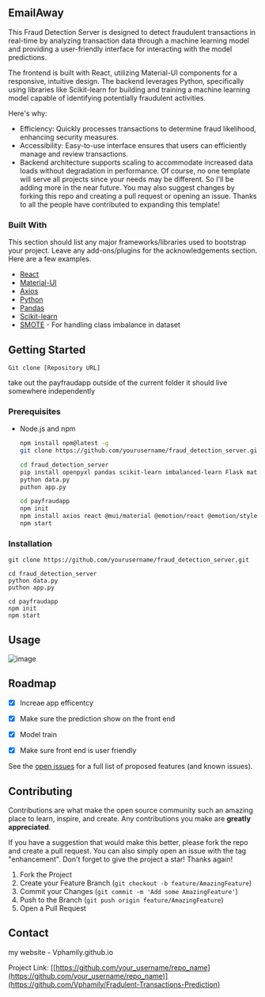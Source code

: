 <!-- ABOUT THE PROJECT -->
## EmailAway




This Fraud Detection Server is designed to detect fraudulent transactions in real-time by analyzing transaction data through a machine learning model and providing a user-friendly interface for interacting with the model predictions.

The frontend is built with React, utilizing Material-UI components for a responsive, intuitive design. The backend leverages Python, specifically using libraries like Scikit-learn for building and training a machine learning model capable of identifying potentially fraudulent activities.

Here's why:
* Efficiency: Quickly processes transactions to determine fraud likelihood, enhancing security measures.
* Accessibility: Easy-to-use interface ensures that users can efficiently manage and review transactions.
* Backend architecture supports scaling to accommodate increased data loads without degradation in performance.
Of course, no one template will serve all projects since your needs may be different. So I'll be adding more in the near future. You may also suggest changes by forking this repo and creating a pull request or opening an issue. Thanks to all the people have contributed to expanding this template!




### Built With

This section should list any major frameworks/libraries used to bootstrap your project. Leave any add-ons/plugins for the acknowledgements section. Here are a few examples.

- [React](https://reactjs.org/)
- [Material-UI](https://mui.com/)
- [Axios](https://axios-http.com/)
- [Python](https://www.python.org/)
- [Pandas](https://pandas.pydata.org/)
- [Scikit-learn](https://scikit-learn.org/)
- [SMOTE](https://imbalanced-learn.org/stable/references/generated/imblearn.over_sampling.SMOTE.html) - For handling class imbalance in dataset



<!-- GETTING STARTED -->
## Getting Started
```
Git clone [Repository URL]
```
take out the payfraudapp outside of the current folder it should live somewhere independently

### Prerequisites
- Node.js and npm
  ```sh
  npm install npm@latest -g
  git clone https://github.com/yourusername/fraud_detection_server.git
  
  cd fraud_detection_server
  pip install openpyxl pandas scikit-learn imbalanced-learn Flask matplotlib
  python data.py
  puthon app.py

  cd payfraudapp 
  npm init
  npm install axios react @mui/material @emotion/react @emotion/styled
  npm start

  ```

  

### Installation

  ```
  git clone https://github.com/yourusername/fraud_detection_server.git
  
  cd fraud_detection_server
  python data.py
  puthon app.py

  cd payfraudapp 
  npm init
  npm start

  ```


<!-- USAGE EXAMPLES -->
## Usage
![image](https://github.com/user-attachments/assets/efa2bdc9-5f5b-48c9-bf72-234fdd7124a6)




<!-- ROADMAP -->
## Roadmap

- [x] Increae app efficentcy
- [x] Make sure the prediction show on the front end
- [x] Model train
- [x] Make sure front end is user friendly


See the [open issues](https://github.com/othneildrew/Best-README-Template/issues) for a full list of proposed features (and known issues).



<!-- CONTRIBUTING -->
## Contributing

Contributions are what make the open source community such an amazing place to learn, inspire, and create. Any contributions you make are **greatly appreciated**.

If you have a suggestion that would make this better, please fork the repo and create a pull request. You can also simply open an issue with the tag "enhancement".
Don't forget to give the project a star! Thanks again!

1. Fork the Project
2. Create your Feature Branch (`git checkout -b feature/AmazingFeature`)
3. Commit your Changes (`git commit -m 'Add some AmazingFeature'`)
4. Push to the Branch (`git push origin feature/AmazingFeature`)
5. Open a Pull Request






<!-- CONTACT -->
## Contact

my website - Vphamily.github.io

Project Link: [[https://github.com/your_username/repo_name](https://github.com/your_username/repo_name)](https://github.com/Vphamily/Fradulent-Transactions-Prediction)
